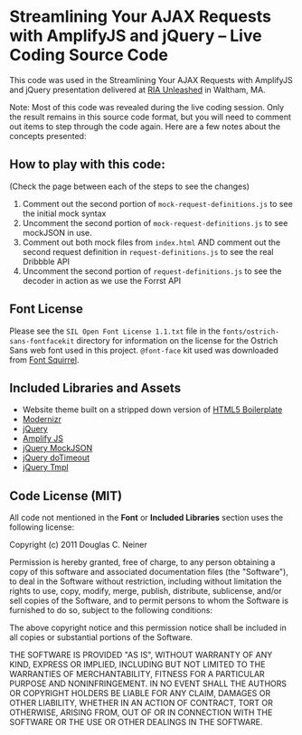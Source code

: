 # Streamlining Your AJAX Requests with AmplifyJS and jQuery – Live Coding Source Code

This code was used in the Streamlining Your AJAX Requests with AmplifyJS and jQuery presentation delivered at
[RIA Unleashed](http://riaunleashed.com) in Waltham, MA.

Note: Most of this code was revealed during the live coding session. Only the result remains in this source code format, but you will need to comment out items to step through the code again. Here are a few notes about the concepts presented:

## How to play with this code:

(Check the page between each of the steps to see the changes)

1. Comment out the second portion of `mock-request-definitions.js` to see the initial mock syntax
2. Uncomment the second portion of `mock-request-definitions.js` to see mockJSON in use.
3. Comment out both mock files from `index.html` AND comment out the second request definition in `request-definitions.js` to see the real Dribbble API
4. Uncomment the second portion of `request-definitions.js` to see the decoder in action as we use the Forrst API

## Font License

Please see the `SIL Open Font License 1.1.txt` file in the `fonts/ostrich-sans-fontfacekit` directory for information on the license for the Ostrich Sans web font used in this project. `@font-face` kit used was downloaded from [Font Squirrel](http://fontsquirrel.com).

## Included Libraries and Assets
* Website theme built on a stripped down version of [HTML5 Boilerplate](http://html5boilerplate.com)
* [Modernizr](http://modernizr.com)
* [jQuery](http://jquery.com)
* [Amplify JS](http://amplifyjs.com)
* [jQuery MockJSON](http://experiments.mennovanslooten.nl/2010/mockjson)
* [jQuery doTimeout](http://benalman.com/projects/jquery-dotimeout-plugin/)
* [jQuery Tmpl](https://github.com/jquery/jquery-tmpl)

## Code License (MIT)

All code not mentioned in the **Font** or **Included Libraries** section uses the following license:

Copyright (c) 2011 Douglas C. Neiner

Permission is hereby granted, free of charge, to any person obtaining a copy of this software and associated documentation files (the "Software"), to deal in the Software without restriction, including without limitation the rights to use, copy, modify, merge, publish, distribute, sublicense, and/or sell copies of the Software, and to permit persons to whom the Software is furnished to do so, subject to the following conditions:

The above copyright notice and this permission notice shall be included in all copies or substantial portions of the Software.

THE SOFTWARE IS PROVIDED "AS IS", WITHOUT WARRANTY OF ANY KIND, EXPRESS OR IMPLIED, INCLUDING BUT NOT LIMITED TO THE WARRANTIES OF MERCHANTABILITY, FITNESS FOR A PARTICULAR PURPOSE AND NONINFRINGEMENT. IN NO EVENT SHALL THE AUTHORS OR COPYRIGHT HOLDERS BE LIABLE FOR ANY CLAIM, DAMAGES OR OTHER LIABILITY, WHETHER IN AN ACTION OF CONTRACT, TORT OR OTHERWISE, ARISING FROM, OUT OF OR IN CONNECTION WITH THE SOFTWARE OR THE USE OR OTHER DEALINGS IN THE SOFTWARE.